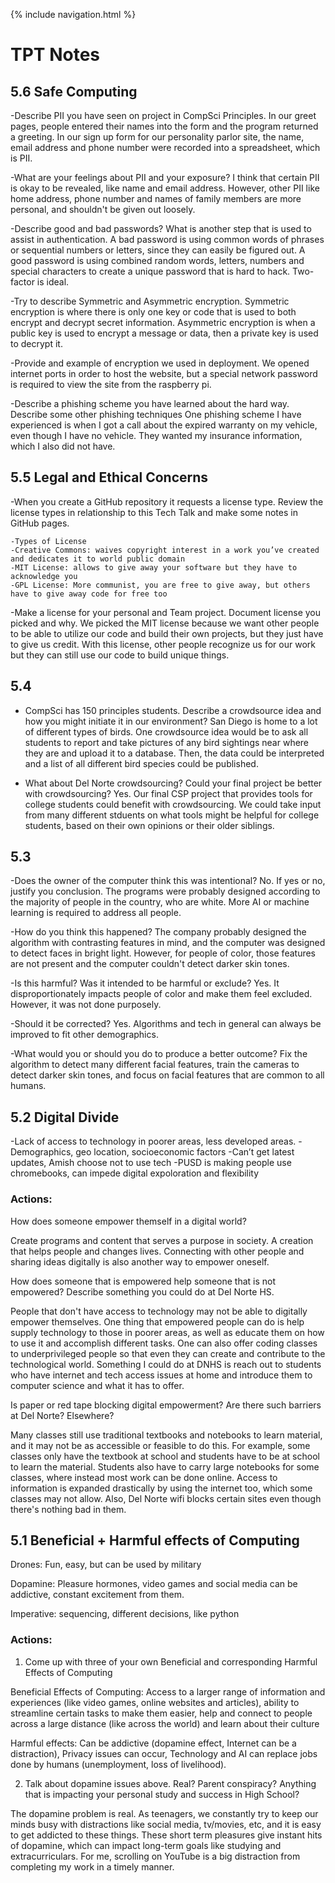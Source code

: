 {% include navigation.html %}

# TPT Notes

## 5.6 Safe Computing
-Describe PII you have seen on project in CompSci Principles.
In our greet pages, people entered their names into the form and the program returned a greeting. In our sign up form for our personality parlor site, the name, email address and phone number were recorded into a spreadsheet, which is PII.

-What are your feelings about PII and your exposure?
I think that certain PII is okay to be revealed, like name and email address. However, other PII like home address, phone number and names of family members are more personal, and shouldn't be given out loosely.

-Describe good and bad passwords? What is another step that is used to assist in authentication.
A bad password is using common words of phrases or sequential numbers or letters, since they can easily be figured out. A good password is using combined random words, letters, numbers and special characters to create a unique password that is hard to hack. Two-factor is ideal.

-Try to describe Symmetric and Asymmetric encryption.
Symmetric encryption is where there is only one key or code that is used to both encrypt and decrypt secret information. Asymmetric encryption is when a public key is used to encrypt a message or data, then a private key is used to decrypt it.

-Provide and example of encryption we used in deployment.
We opened internet ports in order to host the website, but a special network password is required to view the site from the raspberry pi.

-Describe a phishing scheme you have learned about the hard way. Describe some other phishing techniques
One phishing scheme I have experienced is when I got a call about the expired warranty on my vehicle, even though I have no vehicle. They wanted my insurance information, which I also did not have.


## 5.5 Legal and Ethical Concerns

-When you create a GitHub repository it requests a license type. Review the license types in relationship to this Tech Talk and make some notes in GitHub pages.

    -Types of License
	-Creative Commons: waives copyright interest in a work you’ve created and dedicates it to world public domain
	-MIT License: allows to give away your software but they have to acknowledge you
	-GPL License: More communist, you are free to give away, but others have to give away code for free too

-Make a license for your personal and Team project. Document license you picked and why.
We picked the MIT license because we want other people to be able to utilize our code and build their own projects, but they just have to give us credit. With this license, other people recognize us for our work but they can still use our code to build unique things.




## 5.4

- CompSci has 150 principles students. Describe a crowdsource idea and how you might initiate it in our environment?
  San Diego is home to a lot of different types of birds. One crowdsource idea would be to ask all students to report and take pictures of any bird sightings near where they are and upload it to a database. Then, the data could be interpreted and a list of all different bird species could be published.

- What about Del Norte crowdsourcing? Could your final project be better with crowdsourcing?
  Yes. Our final CSP project that provides tools for college students could benefit with crowdsourcing. We could take input from many different stduents on what tools might be helpful for college students, based on their own opinions or their older siblings.




## 5.3
-Does the owner of the computer think this was intentional?
No.
If yes or no, justify you conclusion.
The programs were probably designed according to the majority of people in the country, who are white. More AI or machine learning is required to address all people.

-How do you think this happened?
The company probably designed the algorithm with contrasting features in mind, and the computer was designed to detect faces in bright light. However, for people of color, those features are not present and the computer couldn't detect darker skin tones.

-Is this harmful? Was it intended to be harmful or exclude?
Yes. It disproportionately impacts people of color and make them feel excluded. However, it was not done purposely.

-Should it be corrected?
Yes. Algorithms and tech in general can always be improved to fit other demographics.


-What would you or should you do to produce a better outcome?
Fix the algorithm to detect many different facial features, train the cameras to detect darker skin tones, and focus on facial features that are common to all humans.









## 5.2 Digital Divide

-Lack of access to technology in poorer areas, less developed areas.
-Demographics, geo location, socioeconomic factors
-Can’t get latest updates, Amish choose not to use tech
-PUSD is making people use chromebooks, can impede digital expoloration and flexibility

### Actions:

How does someone empower themself in a digital world?

Create programs and content that serves a purpose in society. A creation that helps people and changes lives. Connecting with other people and sharing ideas digitally is also another way to empower oneself.

How does someone that is empowered help someone that is not empowered? Describe something you could do at Del Norte HS.

People that don't have access to technology may not be able to digitally empower themselves. One thing that empowered people can do is help supply technology to those in poorer areas, as well as educate them on how to use it and accomplish different tasks. One can also offer coding classes to underprivileged people so that even they can create and contribute to the technological world. Something I could do at DNHS is reach out to students who have internet and tech access issues at home and introduce them to computer science and what it has to offer.

Is paper or red tape blocking digital empowerment? Are there such barriers at Del Norte? Elsewhere?

Many classes still use traditional textbooks and notebooks to learn material, and it may not be as accessible or feasible to do this. For example, some classes only have the textbook at school and students have to be at school to learn the material. Students also have to carry large notebooks for some classes, where instead most work can be done online. Access to information is expanded drastically by using the internet too, which some classes may not allow. Also, Del Norte wifi blocks certain sites even though there's nothing bad in them.















## 5.1 Beneficial + Harmful effects of Computing


Drones: Fun, easy, but can be used by military

Dopamine: Pleasure hormones, video games and social media can be addictive, constant excitement from them.

Imperative: sequencing, different decisions, like python


### Actions:
1) Come up with three of your own Beneficial and corresponding Harmful Effects of Computing

Beneficial Effects of Computing: Access to a larger range of information and experiences (like video games, online websites and articles), ability to streamline certain tasks to make them easier, help and connect to people across a large distance (like across the world) and learn about their culture

Harmful effects: Can be addictive (dopamine effect, Internet can be a distraction), Privacy issues can occur, Technology and AI can replace jobs done by humans (unemployment, loss of livelihood).

2) Talk about dopamine issues above. Real? Parent conspiracy? Anything that is impacting your personal study and success in High School?

The dopamine problem is real. As teenagers, we constantly try to keep our minds busy with distractions like social media, tv/movies, etc, and it is easy to get addicted to these things. These short term pleasures give instant hits of dopamine, which can impact long-term goals like studying and extracurriculars. For me, scrolling on YouTube is a big distraction from completing my work in a timely manner.







